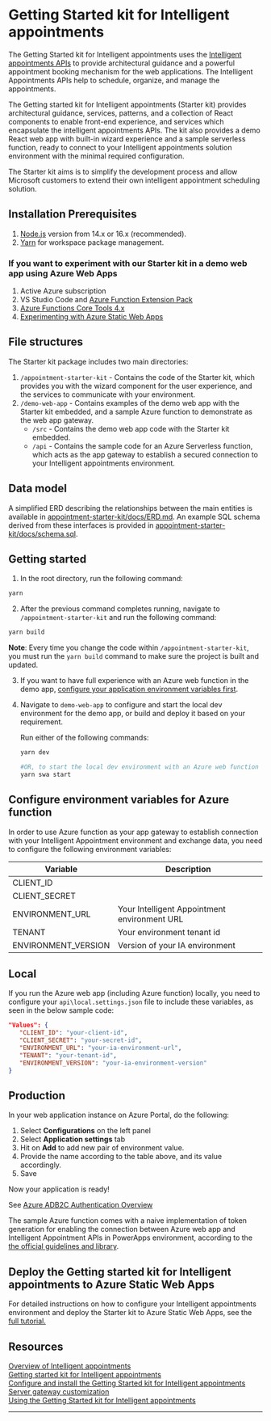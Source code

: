 # Getting Started kit for Intelligent appointments

The Getting Started kit for Intelligent appointments uses the [Intelligent appointments APIs](https://docs.microsoft.com/en-us/dynamics365/industry/financial-services/intelligent-appointments-api-reference) to provide architectural guidance and a powerful appointment booking mechanism for the web applications. The Intelligent Appointments APIs help to schedule, organize, and manage the appointments.

The Getting started kit for Intelligent appointments (Starter kit) provides architectural guidance, services, patterns, and a collection of React components to enable front-end experience, and services which encapsulate the intelligent appointments APIs. The kit also provides a demo React web app with built-in wizard experience and a sample serverless function, ready to connect to your Intelligent appointments solution environment with the minimal required configuration.

The Starter kit aims is to simplify the development process and allow Microsoft customers to extend their own intelligent appointment scheduling solution.

## Installation Prerequisites

1. [Node.js](https://nodejs.dev) version from 14.x or 16.x (recommended).
2. [Yarn](https://yarnpkg.com) for workspace package management.

### If you want to experiment with our Starter kit in a demo web app using Azure Web Apps

1. Active Azure subscription
2. VS Studio Code and [Azure Function Extension Pack](https://marketplace.visualstudio.com/items?itemName=ms-vscode.vscode-node-azure-pack)
3. [Azure Functions Core Tools 4.x](https://docs.microsoft.com/en-us/azure/azure-functions/functions-run-local#install-the-azure-functions-core-tools)
4. [Experimenting with Azure Static Web Apps](https://azure.github.io/static-web-apps-cli/)

## File structures

The Starter kit package includes two main directories:

1. `/appointment-starter-kit` - Contains the code of the Starter kit, which provides you with the wizard component for the user experience, and the services to communicate with your environment.
2. `/demo-web-app` - Contains examples of the demo web app with the Starter kit embedded, and a sample Azure function to demonstrate as the web app gateway.
   * `/src` - Contains the demo web app code with the Starter kit embedded.
   * `/api` - Contains the sample code for an Azure Serverless function, which acts as the app gateway to establish a secured connection to your Intelligent appointments environment.
## Data model

A simplified ERD describing the relationships between the main entities is available in [appointment-starter-kit/docs/ERD.md](appointment-starter-kit/docs/ERD.md). An example SQL schema derived from these interfaces is provided in [appointment-starter-kit/docs/schema.sql](appointment-starter-kit/docs/schema.sql).


## Getting started

1. In the root directory, run the following command:

```bash
yarn
```

2. After the previous command completes running, navigate to `/appointment-starter-kit` and run the following command:

```bash
yarn build
```

**Note**: Every time you change the code within `/appointment-starter-kit`, you must run the `yarn build` command to make sure the project is built and updated.

3. If you want to have full experience with an Azure web function in the demo app, [configure your application environment variables first](#configure-environment-variables-for-azure-function).

4. Navigate to `demo-web-app` to configure and start the local dev environment for the demo app, or build and deploy it based on your requirement.

   Run either of the following commands:

   ```bash
   yarn dev

   #OR, to start the local dev environment with an Azure web function
   yarn swa start

   ```

## Configure environment variables for Azure function

In order to use Azure function as your app gateway to establish connection with your Intelligent Appointment environment and exchange data, you need to configure the following environment variables:

| Variable             | Description                                  |
|----------------------|----------------------------------------------|
| CLIENT_ID            |                                              |
| CLIENT_SECRET        |                                              |
| ENVIRONMENT_URL      | Your Intelligent Appointment environment URL |
| TENANT               | Your environment tenant id                   |
| ENVIRONMENT_VERSION  | Version of your IA environment               |

## Local

If you run the Azure web app (including Azure function) locally, you need to configure your `api\local.settings.json` file to include these variables, as seen in the below sample code:

```json
"Values": {
   "CLIENT_ID": "your-client-id",
   "CLIENT_SECRET": "your-secret-id",
   "ENVIRONMENT_URL": "your-ia-environment-url",
   "TENANT": "your-tenant-id",
   "ENVIRONMENT_VERSION": "your-ia-environment-version"
}
```

## Production

In your web application instance on Azure Portal, do the following:

1. Select **Configurations** on the left panel
2. Select **Application settings** tab
3. Hit on **Add** to add new pair of environment value.
4. Provide the name according to the table above, and its value accordingly.
5. Save

Now your application is ready!

See [Azure ADB2C Authentication Overview](https://learn.microsoft.com/en-us/azure/active-directory-b2c/technical-overview)

The sample Azure function comes with a naive implementation of token generation for enabling the connection between Azure web app and Intelligent Appointment APIs in PowerApps environment, according to the [the official guidelines and library](https://github.com/AzureAD/microsoft-authentication-library-for-js/blob/dev/lib/msal-common/docs/request.md#client-credentials-flow).

## Deploy the Getting started kit for Intelligent appointments to Azure Static Web Apps

For detailed instructions on how to configure your Intelligent appointments environment and deploy the Starter kit to Azure Static Web Apps, see the [full tutorial.](https://learn.microsoft.com/en-us/dynamics365/industry/financial-services/deploy-ia-gs-kit-azure)


## Resources

[Overview of Intelligent appointments](https://docs.microsoft.com/en-us/dynamics365/industry/financial-services/intelligent-appointments)  
[Getting started kit for Intelligent appointments](https://docs.microsoft.com/en-us/dynamics365/industry/financial-services/intelligent-appointments-gs-kit)     
[Configure and install the Getting Started kit for Intelligent appointments](https://docs.microsoft.com/en-us/dynamics365/industry/financial-services/configure-install-intelligent-appointments-gs-kit)      
[Server gateway customization](https://docs.microsoft.com/en-us/dynamics365/industry/financial-services/server-gateway-customization)     
[Using the Getting Started kit for Intelligent appointments](https://docs.microsoft.com/en-us/dynamics365/industry/financial-services/using-getting-started-kit-ia)
****
